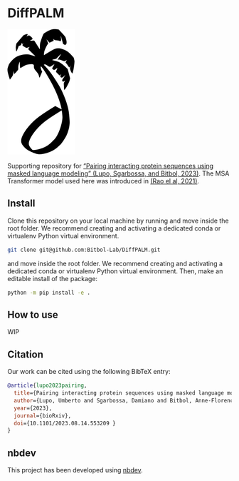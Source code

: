 # DiffPALM

<!-- WARNING: THIS FILE WAS AUTOGENERATED! DO NOT EDIT! -->

![](images/logo.svg "DiffPALM logo")

Supporting repository for [“Pairing interacting protein sequences using
masked language modeling” (Lupo, Sgarbossa, and Bitbol,
2023)](https://www.biorxiv.org/content/10.1101/2023.08.14.553209). The
MSA Transformer model used here was introduced in [(Rao el al,
2021)](https://proceedings.mlr.press/v139/rao21a.html).

## Install

Clone this repository on your local machine by running and move inside
the root folder. We recommend creating and activating a dedicated conda
or virtualenv Python virtual environment.

``` sh
git clone git@github.com:Bitbol-Lab/DiffPALM.git
```

and move inside the root folder. We recommend creating and activating a
dedicated conda or virtualenv Python virtual environment. Then, make an
editable install of the package:

``` sh
python -m pip install -e .
```

## How to use

WIP

## Citation

Our work can be cited using the following BibTeX entry:

``` bibtex
@article{lupo2023pairing,
  title={Pairing interacting protein sequences using masked language modeling},
  author={Lupo, Umberto and Sgarbossa, Damiano and Bitbol, Anne-Florence},
  year={2023},
  journal={bioRxiv},
  doi={10.1101/2023.08.14.553209 }
}
```

## nbdev

This project has been developed using [nbdev](https://nbdev.fast.ai/).
